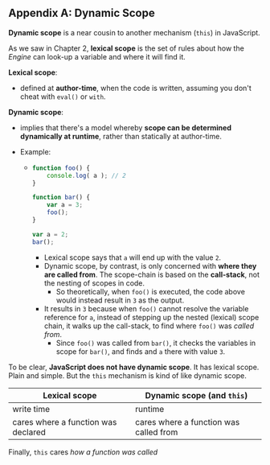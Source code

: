 ## Appendix A: Dynamic Scope

**Dynamic scope** is a near cousin to another mechanism (`this`) in JavaScript.

As we saw in Chapter 2, **lexical scope** is the set of rules about how the *Engine* can look-up a variable and where it will find it.

**Lexical scope**:

- defined at **author-time**, when the code is written, assuming you don't cheat with `eval()` or `with`.

**Dynamic scope**:

- implies that there's a model whereby **scope can be determined dynamically at runtime**, rather than statically at author-time.

- Example:

  - ```javascript
    function foo() {
        console.log( a ); // 2
    }
    
    function bar() {
        var a = 3;
        foo();
    }
    
    var a = 2;
    bar();
    ```

    - Lexical scope says that `a` will end up with the value `2`.
    - Dynamic scope, by contrast, is only concerned with **where they are called from**. The scope-chain is based on the **call-stack**, not the nesting of scopes in code.
      - So theoretically, when `foo()` is executed, the code above would instead result in `3` as the output.
    - It results in `3` because when `foo()` cannot resolve the variable reference for `a`, instead of stepping up the nested (lexical) scope chain, it walks up the call-stack, to find where `foo()` was *called from*. 
      - Since `foo()` was called from `bar()`, it checks the variables in scope for `bar()`, and finds and `a` there with value `3`.

To be clear, **JavaScript does not have dynamic scope**. It has lexical scope. Plain and simple. But the `this` mechanism is kind of like dynamic scope.

| **Lexical scope**                   | **Dynamic scope (and `this`)**         |
| ----------------------------------- | -------------------------------------- |
| write time                          | runtime                                |
| cares where a function was declared | cares where a function was called from |

Finally, `this` cares *how a function was called*